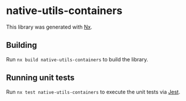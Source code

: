 # native-utils-containers

This library was generated with [Nx](https://nx.dev).



## Building

Run `nx build native-utils-containers` to build the library.





## Running unit tests

Run `nx test native-utils-containers` to execute the unit tests via [Jest](https://jestjs.io).


